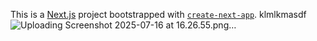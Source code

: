 This is a [Next.js](https://nextjs.org) project bootstrapped with [`create-next-app`](https://nextjs.org/docs/app/api-reference/cli/create-next-app).
            klmlkmasdf![Uploading Screenshot 2025-07-16 at 16.26.55.png…]()
